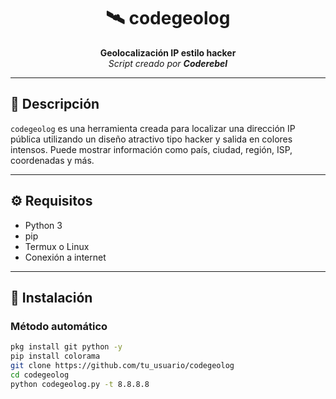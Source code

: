 <h1 align="center">🛰️ codegeolog</h1>
<p align="center">
  <b>Geolocalización IP estilo hacker</b><br>
  <i>Script creado por <strong>Coderebel</strong></i>
</p>

---

## 🚀 Descripción

`codegeolog` es una herramienta creada para localizar una dirección IP pública utilizando un diseño atractivo tipo hacker y salida en colores intensos. Puede mostrar información como país, ciudad, región, ISP, coordenadas y más.

---

## ⚙️ Requisitos

- Python 3
- pip
- Termux o Linux
- Conexión a internet

---

## 🧪 Instalación

### Método automático

```bash
pkg install git python -y
pip install colorama
git clone https://github.com/tu_usuario/codegeolog
cd codegeolog
python codegeolog.py -t 8.8.8.8
